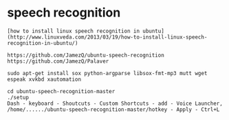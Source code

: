 # speech recognition

	[how to install linux speech recognition in ubuntu](http://www.linuxveda.com/2013/03/19/how-to-install-linux-speech-recognition-in-ubuntu/)
	
	https://github.com/JamezQ/ubuntu-speech-recognition
	https://github.com/JamezQ/Palaver
	
	sudo apt-get install sox python-argparse libsox-fmt-mp3 mutt wget espeak xvkbd xautomation
	
	cd ubuntu-speech-recognition-master
	./setup
	Dash - keyboard - Shoutcuts - Custom Shortcuts - add - Voice Launcher, /home/....../ubuntu-speech-recognition-master/hotkey - Apply - Ctrl+L